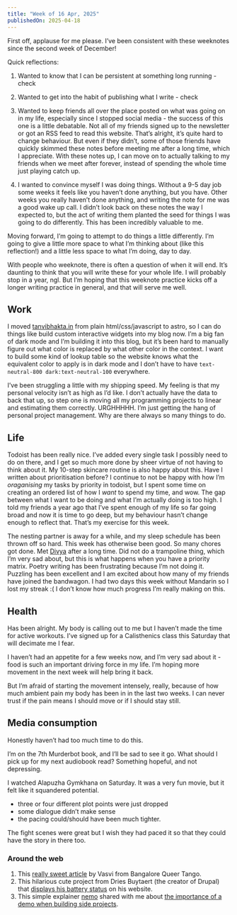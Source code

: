```yaml
---
title: "Week of 16 Apr, 2025"
publishedOn: 2025-04-18
---
```


First off, applause for me please. I’ve been consistent with these weeknotes since the second week of December!

Quick reflections:

1. Wanted to know that I can be persistent at something long running - check

2. Wanted to get into the habit of publishing what I write - check

3. Wanted to keep friends all over the place posted on what was going on in my life, especially since I stopped social media - the success of this one is a little debatable. Not all of my friends signed up to the newsletter or got an RSS feed to read this website. That’s alright, it’s quite hard to change behaviour. But even if they didn’t, some of those friends have quickly skimmed these notes before meeting me after a long time, which I appreciate. With these notes up, I can move on to actually talking to my friends when we meet after forever, instead of spending the whole time just playing catch up.

4. I wanted to convince myself I was doing things. Without a 9-5 day job some weeks it feels like you haven’t done anything, but you have. Other weeks you really haven’t done anything, and writing the note for me was a good wake up call. I didn’t look back on these notes the way I expected to, but the act of writing them planted the seed for things I was going to do differently. This has been incredibly valuable to me.

Moving forward, I’m going to attempt to do things a little differently. I’m going to give a little more space to what I’m thinking about (like this reflection!) and a little less space to what I’m doing, day to day.

With people who weeknote, there is often a question of when it will end. It’s daunting to think that you will write these for your whole life. I will probably stop in a year, ngl. But I’m hoping that this weeknote practice kicks off a longer writing practice in general, and that will serve me well.

## Work

I moved [tanvibhakta.in](https://tanvibhakta.in) from plain html/css/javascript to astro, so I can do things like build custom interactive widgets into my blog now. I’m a big fan of dark mode and I’m building it into this blog, but it’s been hard to manually figure out what color is replaced by what other color in the context. I want to build some kind of lookup table so the website knows what the equivalent color to apply is in dark mode and I don’t have to have `text-neutral-800 dark:text-neutral-100` everywhere.

I’ve been struggling a little with my shipping speed. My feeling is that my personal velocity isn’t as high as I’d like. I don’t actually have the data to back that up, so step one is moving all my programming projects to linear and estimating them correctly. URGHHHHH. I’m just getting the hang of personal project management. Why are there always so many things to do.

## Life

Todoist has been really nice. I’ve added every single task I possibly need to do on there, and I get so much more done by sheer virtue of not having to think about it. My 10-step skincare routine is also happy about this.
Have I written about prioritisation before? I continue to not be happy with how I’m _oraganising_ my tasks by priority in todoist, but I spent some time on creating an ordered list of how I _want_ to spend my time, and wow. The gap between what I want to be doing and what I’m actually doing is too high. I told my friends a year ago that I’ve spent enough of my life so far going broad and now it is time to go deep, but my behaviour hasn’t change enough to reflect that. That’s my exercise for this week.

The nesting partner is away for a while, and my sleep schedule has been thrown off so hard. This week has otherwise been good. So many chores got done. Met [Divya](https://divyashivaram.substack.com/) after a long time. Did not do a trampoline thing, which I’m very sad about, but this is what happens when you have a priority matrix. Poetry writing has been frustrating because I’m not doing it. Puzzling has been excellent and I am excited about how many of my friends have joined the bandwagon. I had two days this week without Mandarin so I lost my streak :( I don’t know how much progress I’m really making on this.

## Health

Has been alright. My body is calling out to me but I haven’t made the time for active workouts. I’ve signed up for a Calisthenics class this Saturday that will decimate me I fear.

I haven’t had an appetite for a few weeks now, and I’m very sad about it - food is such an important driving force in my life. I’m hoping more movement in the next week will help bring it back.

But I’m afraid of starting the movement intensely, really, because of how much ambient pain my body has been in in the last two weeks. I can never trust if the pain means I should move or if I should stay still.

## Media consumption

Honestly haven’t had too much time to do this.

I’m on the 7th Murderbot book, and I’ll be sad to see it go. What should I pick up for my next audiobook read? Something hopeful, and not depressing.

I watched Alapuzha Gymkhana on Saturday. It was a very fun movie, but it felt like it squandered potential.

- three or four different plot points were just dropped
- some dialogue didn’t make sense
- the pacing could/should have been much tighter.

The fight scenes were great but I wish they had paced it so that they could have the story in there too.

### Around the web

1. This [really sweet article](https://queertangobook.org/tango-joy-from-bengaluru-india/) by Vasvi from Bangalore Queer Tango.
2. This hilarious cute project from Dries Buytaert (the creator of Drupal) that [displays his battery status](https://dri.es/posting-my-phone-battery-status-to-my-site) on his website.
3. This simple explainer [nemo](https://captnemo.in/) shared with me about [the importance of a demo when building side projects](https://mitchellh.com/writing/building-large-technical-projects).
